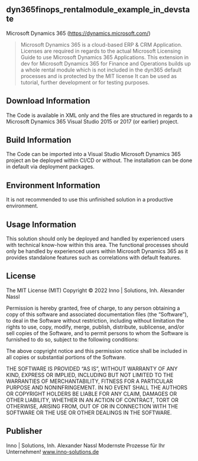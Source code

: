 ## dyn365finops_rentalmodule_example_in_devstate
Microsoft Dynamics 365 (https://dynamics.microsoft.com/)
> Microsoft Dynamics 365 is a cloud-based ERP & CRM Application. 
> Licenses are required in regards to the actual Microsoft Licensing Guide to use Microsoft Dynamics 365 Applications.
> This extension in dev for Microsoft Dynamics 365 for Finance and Operations builds up a whole rental module which is not included in the dyn365 default processes and is protected by the MIT license
> It can be used as tutorial, further development or for testing purposes.

## Download Information
The Code is available in XML only and the files are structured in regards to a Microsoft Dynamics 365 Visual Studio 2015 or 2017 (or earlier) project. 

## Build Information
The Code can be imported into a Visual Studio Microsoft Dynamics 365 project an be deployed within CI/CD or without. The installation can be done in default via deployment packages.

## Environment Information
It is not recommended to use this unfinished solution in a productive environment.

## Usage Information
This solution should only be deployed and handled by experienced users with technical know-how within this area. The functional processes should only be handled by experienced users within Microsoft Dynamics 365 as it provides standalone features such as correlations with default features.

## License
The MIT License (MIT)
Copyright © 2022 Inno | Solutions, Inh. Alexander Nassl

Permission is hereby granted, free of charge, to any person obtaining a copy of this software and associated documentation files (the “Software”), to deal in the Software without restriction, including without limitation the rights to use, copy, modify, merge, publish, distribute, sublicense, and/or sell copies of the Software, and to permit persons to whom the Software is furnished to do so, subject to the following conditions:

The above copyright notice and this permission notice shall be included in all copies or substantial portions of the Software.

THE SOFTWARE IS PROVIDED “AS IS”, WITHOUT WARRANTY OF ANY KIND, EXPRESS OR IMPLIED, INCLUDING BUT NOT LIMITED TO THE WARRANTIES OF MERCHANTABILITY, FITNESS FOR A PARTICULAR PURPOSE AND NONINFRINGEMENT. IN NO EVENT SHALL THE AUTHORS OR COPYRIGHT HOLDERS BE LIABLE FOR ANY CLAIM, DAMAGES OR OTHER LIABILITY, WHETHER IN AN ACTION OF CONTRACT, TORT OR OTHERWISE, ARISING FROM, OUT OF OR IN CONNECTION WITH THE SOFTWARE OR THE USE OR OTHER DEALINGS IN THE SOFTWARE.

## Publisher
Inno | Solutions, Inh. Alexander Nassl
Modernste Prozesse für Ihr Unternehmen!
www.inno-solutions.de
